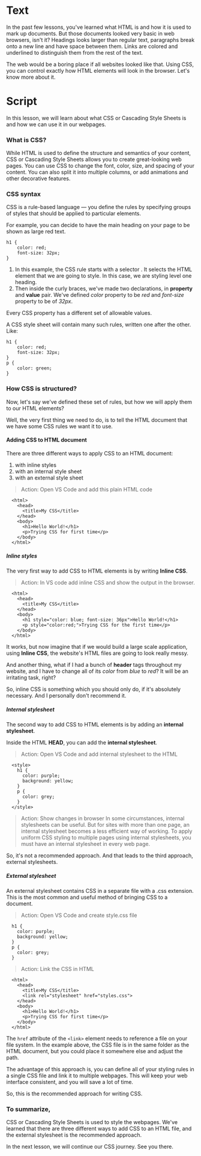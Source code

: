 # Text
In the past few lessons, you've learned what HTML is and how it is used to mark up documents.
But those documents looked very basic in web browsers, isn't it? Headings looks larger than regular text, paragraphs break onto a new line and have space between them. Links are colored and underlined to distinguish them from the rest of the text.

The web would be a boring place if all websites looked like that. Using CSS, you can control exactly how HTML elements will look in the browser. Let's know more about it.

# Script

In this lesson, we will learn about what CSS or Cascading Style Sheets is and how we can use it in our webpages.

### What is CSS?

While HTML is used to define the structure and semantics of your content, CSS or Cascading Style Sheets allows you to create great-looking web pages. You can use CSS to change the font, color, size, and spacing of your content. You can also split it into multiple columns, or add animations and other decorative features.

### CSS syntax

CSS is a rule-based language — you define the rules by specifying groups of styles that should be applied to particular elements. 

For example, you can decide to have the main heading on your page to be shown as large red text.

````
h1 {
    color: red;
    font-size: 32px;
}
````

1. In this example, the CSS rule starts with a selector . It selects the HTML element that we are going to style. In this case, we are styling level one heading.
2. Then inside the curly braces, we've made two declarations, in **property** and **value** pair. We've defined *color* property to be *red* and *font-size* property to be of *32px*.

Every CSS property has a different set of allowable values. 

A CSS style sheet will contain many such rules, written one after the other. Like:

````
h1 {
    color: red;
    font-size: 32px;
}
p {
    color: green;
}
````

### How CSS is structured?

Now, let's say we've defined these set of rules, but how we will apply them to our HTML elements?

Well, the very first thing we need to do, is to tell the HTML document that we have some CSS rules we want it to use. 

#### Adding CSS to HTML document

There are three different ways to apply CSS to an HTML document:
1. with inline styles
2. with an internal style sheet
3. with an external style sheet

> Action: Open VS Code and add this plain HTML code
````
  <html>
    <head>
      <title>My CSS</title>
    </head>
    <body>
      <h1>Hello World!</h1>
      <p>Trying CSS for first time</p>
    </body>
  </html>
````

##### Inline styles

The very first way to add CSS to HTML elements is by writing **Inline CSS**.

> Action: In VS code add inline CSS and show the output in the browser.
````
  <html>
    <head>
      <title>My CSS</title>
    </head>
    <body>
      <h1 style="color: blue; font-size: 36px">Hello World!</h1>
      <p style="color:red;">Trying CSS for the first time</p>
    </body>
  </html>
````

It works, but now imagine that if we would build a large scale application, using **Inline CSS**, the website's HTML files are going to look really messy.

And another thing, what if I had a bunch of **header** tags throughout my website, and I have to change all of its *color* from *blue* to *red*? It will be an irritating task, right? 

So, inline CSS is something which you should only do, if it's absolutely necessary. And I personally don't recommend it.

##### Internal stylesheet

The second way to add CSS to HTML elements is by adding an **internal stylesheet**.

Inside the HTML **HEAD**, you can add the **internal stylesheet**.

> Action: Open VS Code and add internal stylesheet to the HTML
````
  <style>
    h1 {
      color: purple;
      background: yellow;
    }
    p {
      color: grey;
    }
  </style>
````

> Action: Show changes in browser
In some circumstances, internal stylesheets can be useful. But for sites with more than one page, an internal stylesheet becomes a less efficient way of working. To apply uniform CSS styling to multiple pages using internal stylesheets, you must have an internal stylesheet in every web page.

So, it's not a recommended approach. And that leads to the third approach, external stylesheets.

##### External stylesheet

An external stylesheet contains CSS in a separate file with a .css extension. This is the most common and useful method of bringing CSS to a document.

> Action: Open VS Code and create style.css file
````
  h1 {
    color: purple;
    background: yellow;
  }
  p {
    color: grey;
  }
````
> Action: Link the CSS in HTML
````
  <html>
    <head>
      <title>My CSS</title>
      <link rel="stylesheet" href="styles.css">
    </head>
    <body>
      <h1>Hello World!</h1>
      <p>Trying CSS for first time</p>
    </body>
  </html>
````

The `href` attribute of the `<link>` element needs to reference a file on your file system. In the example above, the CSS file is in the same folder as the HTML document, but you could place it somewhere else and adjust the path. 

The advantage of this approach is, you can define all of your styling rules in a single CSS file and link it to multiple webpages. This will keep your web interface consistent, and you will save a lot of time.

So, this is the recommended approach for writing CSS.

### To summarize,

CSS or Cascading Style Sheets is used to style the webpages. We've learned that there are three different ways to add CSS to an HTML file, and the external stylesheet is the recommended approach.

In the next lesson, we will continue our CSS journey. See you there.
